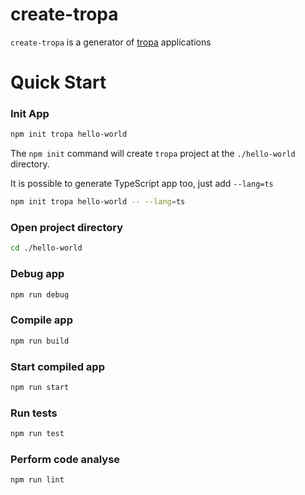 # create-tropa

`create-tropa` is a generator of [tropa](https://github.com/drummer1992/tropa) applications

# Quick Start

### Init App
```sh
npm init tropa hello-world
```
The `npm init` command will create `tropa` project at the `./hello-world` directory.

It is possible to generate TypeScript app too, just add `--lang=ts`

```sh
npm init tropa hello-world -- --lang=ts
```

### Open project directory

```sh
cd ./hello-world    
```

### Debug app
```sh
npm run debug
```

### Compile app
```sh
npm run build
```

### Start compiled app
```sh
npm run start
```

### Run tests
```sh
npm run test
```

### Perform code analyse
```sh
npm run lint
```
